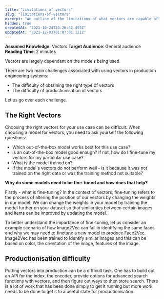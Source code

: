 ```yaml
---
title: "Limitations of vectors"
slug: "limitations-of-vectors"
excerpt: "An outline of the limitations of what vectors are capable of"
hidden: true
createdAt: "2021-10-24T23:26:42.495Z"
updatedAt: "2021-12-03T01:07:01.121Z"
---
```

**Assumed Knowledge**: Vectors
**Target Audience**: General audience
**Reading Time**: 2 minutes

Vectors are largely dependent on the models being used.

There are two main challenges associated with using vectors in production engineering systems:

- The difficulty of obtaining the right type of vectors
- The difficulty of productionisation of vectors

Let us go over each challenge.

## The Right Vectors

Choosing the right vectors for your use case can be difficult. When choosing a model for vectors, you need to ask yourself the following questions:

- Which out-of-the-box model works best for this use case?
- Is an out-of-the-box model good enough? If not, how do I fine-tune my vectors for my particular use case?
- What is the model trained on?
- If the model's vectors do not perform well - is it because it was not trained on the right data or was the training method not suitable?

**Why do some models need to be fine-tuned and how does that help?**

Firstly - what is fine-tuning? In the context of vectors, fine-tuning refers to the process of altering the position of our vectors by changing the weights in our model. We can change the weights in your model by training the model further on your dataset so that similarities between certain images and items can be improved by updating the model.

To better understand the importance of fine-tuning, let us consider an example scenario of how Image2Vec can fail in identifying the same faces and why we may need to finetune a new model to produce Face2Vec.
Image2Vec has been trained to identify similar images and this can be based on color, the orientation of the image, features of the image.

## Productionisation difficulty

Putting vectors into production can be a difficult task. One has to build out an API for the index, the encoder, provide options for advanced search functions with vectors, and then figure out ways to then store search. There is a lot of work that has been done simply to get it running but more work needs to be done to get it to a useful state for productionisation.

